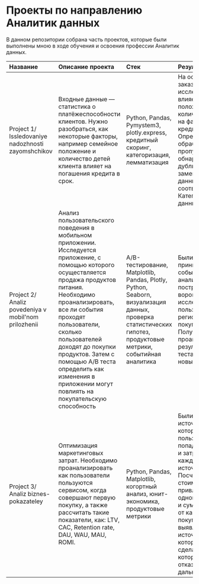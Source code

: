 # Проекты по направлению Аналитик данных
В данном репозитории собрана часть проектов, которые были выполнены мною в ходе обучения и освоения профессии Аналитик данных.

| Название  | Описание проекта | Стек | Результат |
| :-------------------- | :--------------------- |:--------------------- |:---------------------------|
| Project 1/ Issledovaniye nadozhnosti zayomshchikov | Входные данные  — статистика о платёжеспособности клиентов. Нужно разобраться, как некоторые факторы, например семейное положение и количество детей клиента влияет на погашения кредита в срок. | Python, Pandas, Pymystem3, plotly.express, кредитный скоринг, категоризация, лемматизация| На основе данных заказчика было исследовано, как влияет семейного положения и количества детей на факт погашения кредита в срок. Определены и обработаны пропуски, обнаружены дубликаты, заменены типы данных на соответствующие. Категоризованы данные.|
| Project 2/ Analiz povedeniya v mobil'nom prilozhenii | Анализ пользовательского поведения в мобильном приложении. Исследуется приложение, с помощью которого осуществляется продажа продуктов питания. Необходимо проанализировать, все ли события проходят пользователи, сколько пользователей доходят до покупки продуктов. Затем с помощью А/В теста определить как изменения в приложении могут повлиять на покупательскую способность |A/B-тестирование, Matplotlib, Pandas, Plotly, Python, Seaborn, визуализация данных, проверка статистических гипотез, продуктовые метрики, событийная аналитика | Были изучены принципы событийной аналитики, построена воронки продаж, исследован путь пользователей от регистрации до покупки. Получены и проанализированы результаты A/B-теста введения новых шрифтов.  |
| Project 3/ Analiz biznes-pokazateley | Оптимизация маркетинговых затрат. Необходимо проанализировать как пользователи пользуются сервисом, когда совершают первую покупку, а также рассчитать такие показатели, как: LTV, CAC, Retention rate, DAU, WAU, MAU, ROMI. | Python, Pandas, Matplotlib, когортный анализ, юнит-экономика, продуктовые метрики| Были выявлены источники, из которых пользователи попадают на сайт и затраты по каждому источнику. Посчитала стоимость привлечения одного покупателя и сумму прибыли от каждого покупателя, были выявлены источники на которые стоит сделать упор, а от которым следует отказаться в дальнейшем. |

